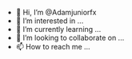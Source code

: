 - 👋 Hi, I’m @Adamjuniorfx
- 👀 I’m interested in ...
- 🌱 I’m currently learning ...
- 💞️ I’m looking to collaborate on ...
- 📫 How to reach me ...

<!---
Adamjuniorfx/Adamjuniorfx is a ✨ special ✨ repository because its `README.md` (this file) appears on your GitHub profile.
You can click the Preview link to take a look at your changes.
--->
